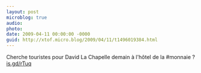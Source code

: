 ```yaml
---
layout: post
microblog: true
audio: 
photo: 
date: 2009-04-11 00:00:00 -0000
guid: http://xtof.micro.blog/2009/04/11/t1496019384.html
---
```

Cherche touristes pour David La Chapelle demain à l'hôtel de la #monnaie ?  [is.gd/rTuq](http://is.gd/rTuq)
